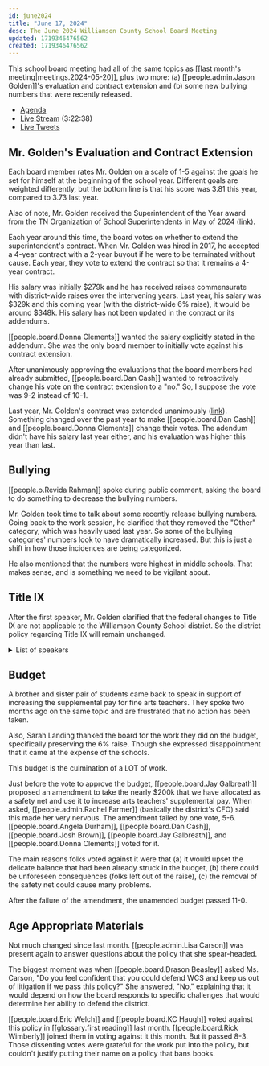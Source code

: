 ```yaml
---
id: june2024
title: "June 17, 2024"
desc: The June 2024 Williamson County School Board Meeting
updated: 1719346476562
created: 1719346476562
---
```


This school board meeting had all of the same topics as [[last month's meeting|meetings.2024-05-20]], plus two more: (a) [[people.admin.Jason Golden]]'s evaluation and contract extension and (b) some new bullying numbers that were recently released.

- [Agenda](https://meeting.boeconnect.net/Public/Agenda/566?meeting=638388)
- [Live Stream](https://www.youtube.com/watch?v=dULlpz_Krvs) (3:22:38)
- [Live Tweets](https://x.com/murribu/status/1802848273906233762)

## Mr. Golden's Evaluation and Contract Extension

Each board member rates Mr. Golden on a scale of 1-5 against the goals he set for himself at the beginning of the school year. Different goals are weighted differently, but the bottom line is that his score was 3.81 this year, compared to 3.73 last year.

Also of note, Mr. Golden received the Superintendent of the Year award from the TN Organization of School Superintendents in May of 2024 ([link](https://williamsonchamber.com/uncategorized/golden-named-mid-cumberland-superintendent-of-the-year/)).

Each year around this time, the board votes on whether to extend the superintendent's contract. When Mr. Golden was hired in 2017, he accepted a 4-year contract with a 2-year buyout if he were to be terminated without cause. Each year, they vote to extend the contract so that it remains a 4-year contract.

His salary was initially $279k and he has received raises commensurate with district-wide raises over the intervening years. Last year, his salary was $329k and this coming year (with the district-wide 6% raise), it would be around $348k. His salary has not been updated in the contract or its addendums.

[[people.board.Donna Clements]] wanted the salary explicitly stated in the addendum. She was the only board member to initially vote against his contract extension.

After unanimously approving the evaluations that the board members had already submitted, [[people.board.Dan Cash]] wanted to retroactively change his vote on the contract extension to a "no." So, I suppose the vote was 9-2 instead of 10-1.

Last year, Mr. Golden's contract was extended unanimously ([link](https://x.com/murribu/status/1670948052222312448)). Something changed over the past year to make [[people.board.Dan Cash]] and [[people.board.Donna Clements]] change their votes. The adendum didn't have his salary last year either, and his evaluation was higher this year than last.

## Bullying

[[people.o.Revida Rahman]] spoke during public comment, asking the board to do something to decrease the bullying numbers.

Mr. Golden took time to talk about some recently release bullying numbers. Going back to the work session, he clarified that they removed the "Other" category, which was heavily used last year. So some of the bullying categories' numbers look to have dramatically increased. But this is just a shift in how those incidences are being categorized.

He also mentioned that the numbers were highest in middle schools. That makes sense, and is something we need to be vigilant about.

## Title IX

After the first speaker, Mr. Golden clarified that the federal changes to Title IX are not applicable to the Williamson County School district. So the district policy regarding Title IX will remain unchanged.

<details>
<summary>List of speakers</summary>

#### Supporting LGBTQ

- Spencer List
- Heather Thomas
- a student
- [[people.o.Josh Scott]]

#### Against LGBTQ

- [[people.o.Bill Petty]]
- Noah Craig
- Genavene Pajos
- Jenny Caperos

</details>

## Budget

A brother and sister pair of students came back to speak in support of increasing the supplemental pay for fine arts teachers. They spoke two months ago on the same topic and are frustrated that no action has been taken.

Also, Sarah Landing thanked the board for the work they did on the budget, specifically preserving the 6% raise. Though she expressed disappointment that it came at the expense of the schools.

This budget is the culmination of a LOT of work.

Just before the vote to approve the budget, [[people.board.Jay Galbreath]] proposed an amendment to take the nearly $200k that we have allocated as a safety net and use it to increase arts teachers' supplemental pay. When asked, [[people.admin.Rachel Farmer]] (basically the district's CFO) said this made her very nervous. The amendment failed by one vote, 5-6. [[people.board.Angela Durham]], [[people.board.Dan Cash]], [[people.board.Josh Brown]], [[people.board.Jay Galbreath]], and [[people.board.Donna Clements]] voted for it.

The main reasons folks voted against it were that (a) it would upset the delicate balance that had been already struck in the budget, (b) there could be unforeseen consequences (folks left out of the raise), (c) the removal of the safety net could cause many problems.

After the failure of the amendment, the unamended budget passed 11-0.

## Age Appropriate Materials

Not much changed since last month. [[people.admin.Lisa Carson]] was present again to answer questions about the policy that she spear-headed.

The biggest moment was when [[people.board.Drason Beasley]] asked Ms. Carson, "Do you feel confident that you could defend WCS and keep us out of litigation if we pass this policy?" She answered, "No," explaining that it would depend on how the board responds to specific challenges that would determine her ability to defend the district.

[[people.board.Eric Welch]] and [[people.board.KC Haugh]] voted against this policy in [[glossary.first reading]] last month. [[people.board.Rick Wimberly]] joined them in voting against it this month. But it passed 8-3. Those dissenting votes were grateful for the work put into the policy, but couldn't justify putting their name on a policy that bans books.

